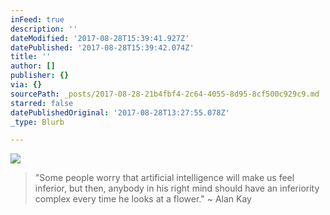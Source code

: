 ```yaml
---
inFeed: true
description: ''
dateModified: '2017-08-28T15:39:41.927Z'
datePublished: '2017-08-28T15:39:42.074Z'
title: ''
author: []
publisher: {}
via: {}
sourcePath: _posts/2017-08-28-21b4fbf4-2c64-4055-8d95-8cf500c929c9.md
starred: false
datePublishedOriginal: '2017-08-28T13:27:55.078Z'
_type: Blurb

---
```

![](https://the-grid-user-content.s3-us-west-2.amazonaws.com/5b37f579-4850-4a4d-9b5f-b6a31c3b94cc.jpg)

> "Some people worry that artificial intelligence will make us feel inferior, but then, anybody in his right mind should have an inferiority complex every time he looks at a flower." ~ Alan Kay
